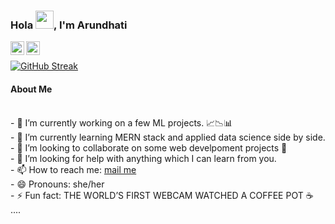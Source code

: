 ### Hola <img src="https://github.com/TheDudeThatCode/TheDudeThatCode/blob/master/Assets/Hi.gif" width="29px">, I'm Arundhati  
<a href="https://twitter.com/Arundhati_S_">
<img align="left" alt="Arundhati's Twitter" width="22px" src="https://cdn.jsdelivr.net/npm/simple-icons@v3/icons/twitter.svg" />
</a>

<a href="https://medium.com/@arundhatisharma1098">
<img align="left" alt="Arundhati's Medium" width="22px" src="https://cdn.jsdelivr.net/npm/simple-icons@v3/icons/medium.svg" />
</a><br/>    

[![GitHub Streak](https://github-readme-streak-stats.herokuapp.com/?user=Arundhati1Sharma&currStreakNum=2FD3EB&fire=pink&sideLabels=F00&theme=nightowl)](https://git.io/streak-stats) 

#### About Me   
<br/>
- 🔭 I’m currently working on a few ML projects. 📈📉📊<br/>
- 🌱 I’m currently learning MERN stack and applied data science side by side.<br/>  
- 👯 I’m looking to collaborate on some web develpoment projects 👀<br/>
- 🤔 I’m looking for help with anything which I can learn from you.<br/>
- 📫 How to reach me: <a href="mailto:arundhatisharma1099@gmail.com">mail me</a><br/>
- 😄 Pronouns: she/her<br/>
- ⚡ Fun fact: THE WORLD’S FIRST WEBCAM WATCHED A COFFEE POT ☕ ....<br/>

